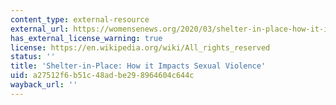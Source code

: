 ```yaml
---
content_type: external-resource
external_url: https://womensenews.org/2020/03/shelter-in-place-how-it-impacts-sexual-violence/
has_external_license_warning: true
license: https://en.wikipedia.org/wiki/All_rights_reserved
status: ''
title: 'Shelter-in-Place: How it Impacts Sexual Violence'
uid: a27512f6-b51c-48ad-be29-8964604c644c
wayback_url: ''
---
```

